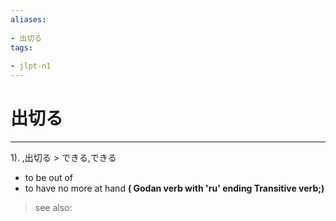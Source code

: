 ```yaml
---
aliases:
    
- 出切る
tags:
    
- jlpt-n1
---
```


# 出切る
---
1).
,出切る > できる,できる

- to be out of
- to have no more at hand
**( Godan verb with 'ru' ending Transitive verb;)**
> see also: 
            
